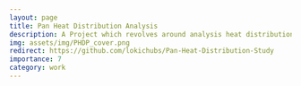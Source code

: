 ```yaml
---
layout: page
title: Pan Heat Distribution Analysis
description: A Project which revolves around analysis heat distribution of heated pan surfaces
img: assets/img/PHDP_cover.png
redirect: https://github.com/lokichubs/Pan-Heat-Distribution-Study
importance: 7
category: work
---
```

